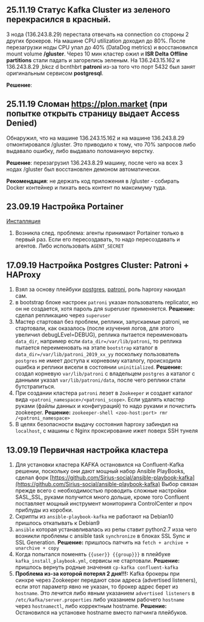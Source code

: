 ## 25.11.19 Статус Kafka Cluster из зеленого перекрасился в красный.
3 нода (136.243.8.29) перестала отвечать на connection со стороны 2 других брокеров. На машине CPU utilization доходил до 80%. После перезагрузки ноды CPU упал до 40% (DataDog metrics) и восстановился mount volume **/gluster**. Через 10 мин кластер ожил и **ISR Delta** **Offline partitions** стали падать и загорелись зеленым. 
На 136.243.15.162 и 136.243.8.29 ,bkcz d bcnthbrt **patroni** из-за того что порт 5432 был занят оригинальным сервисом **postgresql**.

**Решение**: 

## 25.11.19 Сломан https://plon.market (при попытке открыть страницу выдает Access Denied)
Обнаружил, что на машине 136.243.15.162 и на машине 136.243.8.29 отмонтировался /gluster. Это приводило к тому, что 70% запросов либо выдавало ошибку, либо выдавало поломанную верстку. 

**Решение**: перезагрузил 136.243.8.29 машину, после чего на всех 3 нодах /gluster был восстановлен демоном автоматически.

**Рекомендация**: не держать код приложения в /gluster - собирать Docker контейнер и пихать весь контент по максимуму туда.

## 23.09.19  Настройка Portainer
[Инсталляция](https://portainer.readthedocs.io/en/stable/agent.html)
1. Возникла след. проблема: агенты принимают Portainer только в первый раз. Если его пересоздавать, то надо пересоздавать и агентов. Либо использовать ```AGENT_SECRET``` 

## 17.09.19  Настройка Postgres Cluster: Patroni + HAProxy
1. Взял за основу плейбуки [postgres](https://github.com/geerlingguy/ansible-role-postgresql/tree/master/tasks "https://github.com/geerlingguy/ansible-role-postgresql/tree/master/tasks"), [patroni](https://github.com/kostiantyn-nemchenko/ansible-role-patroni), роль haproxy накидал сам.
2. в bootstrap блоке настроек ```patroni``` указан пользователь replicator, но он не создается, хотя пароль для superuser применяется. **Решение:** сделал репликацию через ```superuser```
3. Мастер стартовал без проблем, реплики, запускаемые patroni, не стартовали, как оказалось (после изучения логов, для этого увеличил debugLEvel=DEBUG), реплика пытается переименовать ```data_dir```, например если ```data_dir=/var/lib/patroni```, то реплика пытается переименовать на этапе ```bootstrap``` каталог в ```data_dir=/var/lib/patroni_2019_xx_yy``` поскольку пользователь ```postgres``` не имеет доступа к корневому каталогу, происходила ошибка и реплики висели в состоянии ```uninitialized```. **Решение:** создал корневую ```var/lib/patroni``` с владельцем ```postgres``` а каталог с данными указал  ```var/lib/patroni/data```, после чего реплики стали бутстрапиться.
4. При создании кластера ```patroni``` лезет в ```Zookeeper``` и создает каталог вида ```<patroni_namespace>/<patroni_scope>```. Если удалять кластер руками (файлы данных и конфигураций) то надо руками и почистить zookeeper. **Решение:** ```zookeeper-shell <zoo-host:port> rmr /<patroni_namespace>``` 
5. В целях безопасности выдачу состояния haproxy забиндил на ```localhost```, с машины с Nginx проксирование ижет поверх SSH тунеля


## 13.09.19  Первичная настройка кластера
1. Для установки кластера KAFKA остановился на Confluent-Kafka решении, поскольку они дают мощный набор Ansible PlayBooks, сделал форк [https://github.com/Sirius-social/ansible-playbook-kafka](https://github.com/Sirius-social/ansible-playbook-kafka)
Выбор связан прежде всего с необходимостью проводить сложные настройки SASL_SSL, руками получится много дольше, кроме того  Confluent поставляет мощный инструмент мониторинга ControlCenter и проч приблуды из коробки.  
2. Скрипты из ```ansible-playbook-kafka``` не работают на Debian10 пришлось откатывать к Debian9
3. ```ansible``` которая устанавливалась из репы ставит python2.7 изза чего возникли проблемы с ansible task ```synchronize``` в блоках SSL Sync и SSL Generation. **Решение:** пришлось патчить на ```fetch + archive + unarchive + copy```  
4. Когда попытался поменять ```{{user}} {{group}}}``` в плейбуке ```kafka_install_playbook.yml```, сервисы не стартовали. **Решение:** пришлось вернуть родные значения ```cp-kafka confluent-kafka```
5. **Проблема из-за которой потерял 2 дня!!!:** Kafka брокеры при синхре через Zookeeper передают свои адреса (advertised listeners), если этот параметр явно не указан, то брокер адрес берет из ```hostname```. Это лечится либо явным указанием ```advertised listeners``` в ```/etc/kafka/server.properties``` либо указанием рабочего ```hostname``` через ```hostnamectl```, либо корректным hostname. **Решение:** Остановился на установке hostname вместо патчинга плейбуков.
